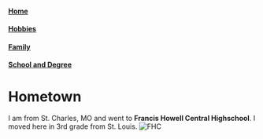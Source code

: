 #### [Home](https://github.com/lukefisha/README.md.git)
#### [Hobbies](https://github.com/lukefisha/Hobbies.md.git)
#### [Family](https://github.com/lukefisha/Family.md.git)
#### [School and Degree](https://github.com/lukefisha/School.md.git)
# Hometown
I am from St. Charles, MO and went to **Francis Howell Central Highschool**. I moved here in 3rd grade from St. Louis.
![FHC](https://encrypted-tbn0.gstatic.com/images?q=tbn:ANd9GcTz9CJpBIMxvSJeL3AQ86nmqrixGHCnhQHwQQ&usqp=CAU)
